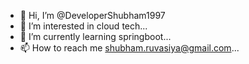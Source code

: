 - 👋 Hi, I’m @DeveloperShubham1997
- 👀 I’m interested in cloud tech...
- 🌱 I’m currently learning springboot...
- 📫 How to reach me shubham.ruvasiya@gmail.com...

<!---
DeveloperShubham1997/DeveloperShubham1997 is a ✨ special ✨ repository because its `README.md` (this file) appears on your GitHub profile.
You can click the Preview link to take a look at your changes.
--->
